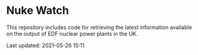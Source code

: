 # Nuke Watch

This repository includes code for retrieving the latest information available on the output of EDF nuclear power plants in the UK.

Last updated: 2021-05-26 15:11